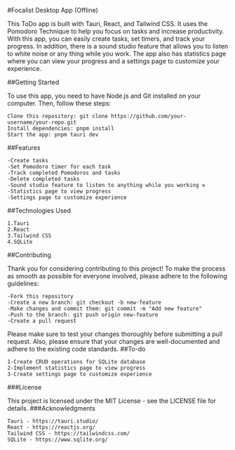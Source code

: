 #Focalist Desktop App (Offline)

This ToDo app is built with Tauri, React, and Tailwind CSS. It uses the Pomodoro Technique to help you focus on tasks and increase productivity. With this app, you can easily create tasks, set timers, and track your progress. In addition, there is a sound studio feature that allows you to listen to white noise or any thing while you work. The app also has statistics page where you can view your progress and a settings page to customize your experience.

##Getting Started

To use this app, you need to have Node.js and Git installed on your computer. Then, follow these steps:

    Clone this repository: git clone https://github.com/your-username/your-repo.git
    Install dependencies: pnpm install
    Start the app: pnpm tauri dev

##Features

    -Create tasks 
    -Set Pomodoro timer for each task
    -Track completed Pomodoros and tasks
    -Delete completed tasks
    -Sound studio feature to listen to anything while you working ⚒ 
    -Statistics page to view progress
    -Settings page to customize experience

##Technologies Used

    1.Tauri
    2.React
    3.Tailwind CSS
    4.SQLite

##Contributing

Thank you for considering contributing to this project! To make the process as smooth as possible for everyone involved, please adhere to the following guidelines:

    -Fork this repository
    -Create a new branch: git checkout -b new-feature
    -Make changes and commit them: git commit -m "Add new feature"
    -Push to the branch: git push origin new-feature
    -Create a pull request

Please make sure to test your changes thoroughly before submitting a pull request. Also, please ensure that your changes are well-documented and adhere to the existing code standards.
##To-do

    1-Create CRUD operations for SQLite database
    2-Implement statistics page to view progress
    3-Create settings page to customize experience

###License

This project is licensed under the MIT License - see the LICENSE file for details.
###Acknowledgments

    Tauri - https://tauri.studio/
    React - https://reactjs.org/
    Tailwind CSS - https://tailwindcss.com/
    SQLite - https://www.sqlite.org/

